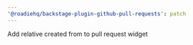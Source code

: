 ```yaml
---
'@roadiehq/backstage-plugin-github-pull-requests': patch
---
```


Add relative created from to pull request widget

